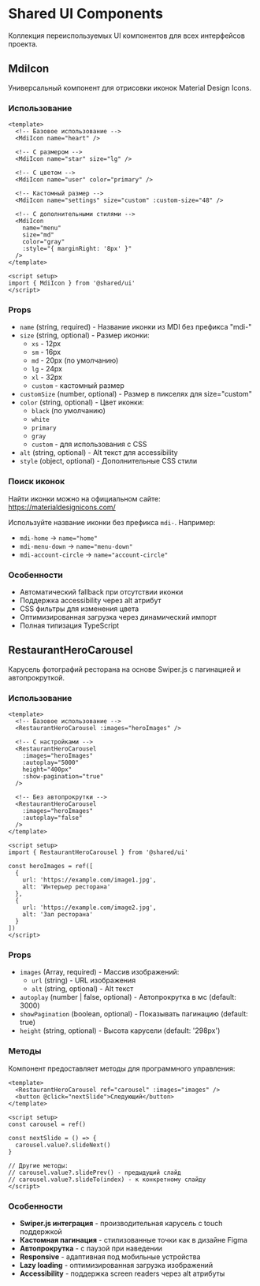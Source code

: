 # Shared UI Components

Коллекция переиспользуемых UI компонентов для всех интерфейсов проекта.

## MdiIcon

Универсальный компонент для отрисовки иконок Material Design Icons.

### Использование

```vue
<template>
  <!-- Базовое использование -->
  <MdiIcon name="heart" />
  
  <!-- С размером -->
  <MdiIcon name="star" size="lg" />
  
  <!-- С цветом -->
  <MdiIcon name="user" color="primary" />
  
  <!-- Кастомный размер -->
  <MdiIcon name="settings" size="custom" :custom-size="48" />
  
  <!-- С дополнительными стилями -->
  <MdiIcon 
    name="menu" 
    size="md" 
    color="gray" 
    :style="{ marginRight: '8px' }"
  />
</template>

<script setup>
import { MdiIcon } from '@shared/ui'
</script>
```

### Props

- `name` (string, required) - Название иконки из MDI без префикса "mdi-"
- `size` (string, optional) - Размер иконки:
  - `xs` - 12px
  - `sm` - 16px 
  - `md` - 20px (по умолчанию)
  - `lg` - 24px
  - `xl` - 32px
  - `custom` - кастомный размер
- `customSize` (number, optional) - Размер в пикселях для size="custom"
- `color` (string, optional) - Цвет иконки:
  - `black` (по умолчанию)
  - `white`
  - `primary`
  - `gray`
  - `custom` - для использования с CSS
- `alt` (string, optional) - Alt текст для accessibility
- `style` (object, optional) - Дополнительные CSS стили

### Поиск иконок

Найти иконки можно на официальном сайте: https://materialdesignicons.com/

Используйте название иконки без префикса `mdi-`. Например:
- `mdi-home` → `name="home"`
- `mdi-menu-down` → `name="menu-down"`
- `mdi-account-circle` → `name="account-circle"`

### Особенности

- Автоматический fallback при отсутствии иконки
- Поддержка accessibility через alt атрибут
- CSS фильтры для изменения цвета
- Оптимизированная загрузка через динамический импорт
- Полная типизация TypeScript

## RestaurantHeroCarousel

Карусель фотографий ресторана на основе Swiper.js с пагинацией и автопрокруткой.

### Использование

```vue
<template>
  <!-- Базовое использование -->
  <RestaurantHeroCarousel :images="heroImages" />
  
  <!-- С настройками -->
  <RestaurantHeroCarousel 
    :images="heroImages"
    :autoplay="5000"
    height="400px"
    :show-pagination="true"
  />
  
  <!-- Без автопрокрутки -->
  <RestaurantHeroCarousel 
    :images="heroImages"
    :autoplay="false"
  />
</template>

<script setup>
import { RestaurantHeroCarousel } from '@shared/ui'

const heroImages = ref([
  {
    url: 'https://example.com/image1.jpg',
    alt: 'Интерьер ресторана'
  },
  {
    url: 'https://example.com/image2.jpg', 
    alt: 'Зал ресторана'
  }
])
</script>
```

### Props

- `images` (Array, required) - Массив изображений:
  - `url` (string) - URL изображения
  - `alt` (string, optional) - Alt текст
- `autoplay` (number | false, optional) - Автопрокрутка в мс (default: 3000)
- `showPagination` (boolean, optional) - Показывать пагинацию (default: true)
- `height` (string, optional) - Высота карусели (default: '298px')

### Методы

Компонент предоставляет методы для программного управления:

```vue
<template>
  <RestaurantHeroCarousel ref="carousel" :images="images" />
  <button @click="nextSlide">Следующий</button>
</template>

<script setup>
const carousel = ref()

const nextSlide = () => {
  carousel.value?.slideNext()
}

// Другие методы:
// carousel.value?.slidePrev() - предыдущий слайд
// carousel.value?.slideTo(index) - к конкретному слайду
</script>
```

### Особенности

- **Swiper.js интеграция** - производительная карусель с touch поддержкой
- **Кастомная пагинация** - стилизованные точки как в дизайне Figma
- **Автопрокрутка** - с паузой при наведении
- **Responsive** - адаптивная под мобильные устройства
- **Lazy loading** - оптимизированная загрузка изображений
- **Accessibility** - поддержка screen readers через alt атрибуты 